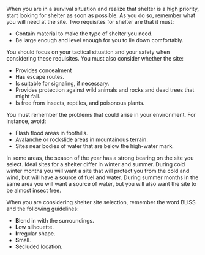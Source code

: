 
When you are in a survival situation and realize that shelter is a high priority, start looking for shelter as soon as possible. As you do so, remember what you will need at the site. Two requisites for shelter are that it must:

* Contain material to make the type of shelter you need.
* Be large enough and level enough for you to lie down comfortably.

You should focus on your tactical situation and your safety when considering these requisites. You must also consider whether the site:

* Provides concealment
* Has escape routes.
* Is suitable for signaling, if necessary.
* Provides protection against wild animals and rocks and dead trees that might fall.
* Is free from insects, reptiles, and poisonous plants.

You must remember the problems that could arise in your environment. For instance, avoid:

* Flash flood areas in foothills.
* Avalanche or rockslide areas in mountainous terrain.
* Sites near bodies of water that are below the high-water mark.

In some areas, the season of the year has a strong bearing on the site you select.
Ideal sites for a shelter differ in winter and summer. During cold winter months you will want a site that will protect you from the cold and wind, but will have a source of fuel and water. During summer months in the same area you will want a source of water, but you will also want the site to be almost insect free.

When you are considering shelter site selection, remember the word BLISS and the following guidelines:

* **B**lend in with the surroundings.
* **L**ow silhouette.
* **I**rregular shape.
* **S**mall.
* **S**ecluded location.
